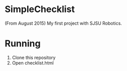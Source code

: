 # SimpleChecklist
(From August 2015) My first project with SJSU Robotics. 

# Running
1. Clone this repository
2. Open checklist.html
